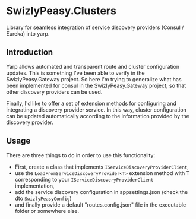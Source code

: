 # SwizlyPeasy.Clusters
Library for seamless integration of service discovery providers (Consul / Eureka) into yarp.

## Introduction
Yarp allows automated and transparent route and cluster configuration updates. This is something I've been able to verify in the SwizlyPeasy.Gateway project. So here I'm trying to generalize what has been implemented for consul in the SwizlyPeasy.Gateway project, so that other discovery providers can be used. 

Finally, I'd like to offer a set of extension methods for configuring and integrating a discovery provider service. In this way, cluster configuration can be updated automatically according to the information provided by the discovery provider.

## Usage
There are three things to do in order to use this functionality: 
- First, create a class that implements ```IServiceDiscoveryProviderClient```, 
- use the ```LoadFromServiceDiscoveryProvider<T>``` extension method with T corresponding to your ```IServiceDiscoveryProviderClient``` implementation,
- add the service discovery configuration in appsettings.json (check the dto ```SwizlyPeasyConfig```)
- and finally provide a default "routes.config.json" file in the executable folder or somewhere else.
